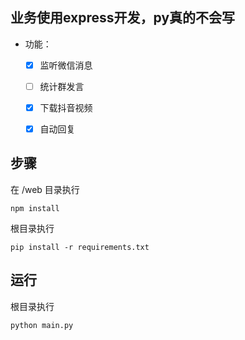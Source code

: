 ## 业务使用express开发，py真的不会写


- 功能：
    - [x] 监听微信消息
    - [ ] 统计群发言
    - [x] 下载抖音视频
    - [x] 自动回复


## 步骤
在 /web 目录执行
```npm
npm install 
```

根目录执行
```pip
pip install -r requirements.txt
```

## 运行
根目录执行
```text
python main.py
```
